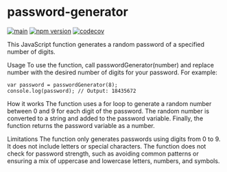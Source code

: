 # password-generator
[![main](https://github.com/includeDaniel/password-generator/actions/workflows/main.yml/badge.svg)](https://github.com/includeDaniel/password-generator/actions/workflows/main.yml)
[![npm version](https://img.shields.io/npm/v/@includedaniel/password-generator.svg?style=flat)](https://www.npmjs.com/package/@includedaniel/password-generator)
[![codecov](https://codecov.io/gh/includeDaniel/pass-word-generator/branch/main/graph/badge.svg?token=JZWXY20HCS)](https://codecov.io/gh/includeDaniel/pass-word-generator)

This JavaScript function generates a random password of a specified number of digits.

Usage
To use the function, call passwordGenerator(number) and replace number with the desired number of digits for your password. For example:

```
var password = passwordGenerator(8);
console.log(password); // Output: 18435672
```

How it works
The function uses a for loop to generate a random number between 0 and 9 for each digit of the password. The random number is converted to a string and added to the password variable. Finally, the function returns the password variable as a number.

Limitations
The function only generates passwords using digits from 0 to 9. It does not include letters or special characters.
The function does not check for password strength, such as avoiding common patterns or ensuring a mix of uppercase and lowercase letters, numbers, and symbols.
